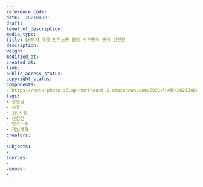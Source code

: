 ```yaml
---
reference_code: 
date: '20210408'
draft: 
level_of_description: 
media_type: 
title: LH투기 대응 민주노총 중앙 사무총국 중식 선전전
description: 
weight: 
modified_at: 
created_at: 
link: 
public_access_status: 
copyright_status: 
components:
- https://kctu-photo.s3.ap-northeast-2.amazonaws.com/2021년/4월/20210408-LH투기+대응+민주노총+중앙+사무총국+중식+선전전_정동길_시청_1인시위_선전전_민주노총_재벌개혁/_1DX0059.jpg
tags:
- 정동길
- 시청
- 1인시위
- 선전전
- 민주노총
- 재벌개혁
creators:
- 
subjects:
- 
sources:
- 
venues:
- 
---
```

